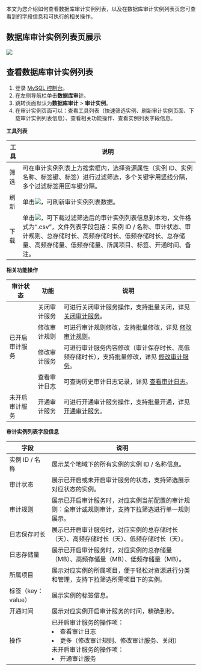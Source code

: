﻿本文为您介绍如何查看数据库审计实例列表，以及在数据库审计实例列表页您可查看到的字段信息和可执行的相关操作。

## 数据库审计实例列表页展示
![](https://qcloudimg.tencent-cloud.cn/raw/3817bacc6a34923e571cbdd765a2d1c9.png)

## 查看数据库审计实例列表
1. 登录 [MySQL 控制台](https://console.cloud.tencent.com/dls/mysql)。
2. 在左侧导航栏单击**数据库审计**。
3. 跳转页面默认为**数据库审计** > **审计实例**。
4. 在审计实例页面可以：查看工具列表（快速筛选实例、刷新审计实例页面、下载审计实例列表信息）、查看相关功能操作、查看实例列表字段信息。

**工具列表**

| 工具 | 说明 | 
|---------|---------|
| 筛选 | 可在审计实例列表上方搜索框内，选择资源属性（实例 ID、实例名称、标签键、标签）进行过滤筛选，多个关键字用竖线分隔，多个过滤标签用回车键分隔。 |
| 刷新 | 单击![](https://qcloudimg.tencent-cloud.cn/raw/7f2b69d4782d31946b52ca3330ba0521.png)，可刷新审计实例列表数据。 |
| 下载 | 单击![](https://qcloudimg.tencent-cloud.cn/raw/952653da73baf2763aa611d40bce4a73.png)，可下载过滤筛选后的审计实例列表信息到本地，文件格式为“.csv”，文件列表字段包括：实例 ID / 名称、审计状态、审计规则、总存储时长、高频存储时长、低频存储时长、总存储量、高频存储量、低频存储量、所属项目、标签、开通时间、备注。 |

 **相关功能操作**
<table>
<thead><tr><th>审计状态</th><th>功能</th><th>说明</th></tr></thead>
<tbody>
<tr>
<td rowspan="4">已开启审计服务</td>
<td>关闭审计服务</td><td>可进行关闭审计服务操作，支持批量关闭，详见 <a href="https://cloud.tencent.com/document/product/236/90400" target="_blank">关闭审计服务</a>。</td></tr>
<td>修改审计规则</td><td>可进行审计规则修改，支持批量修改，详见 <a href="https://cloud.tencent.com/document/product/236/90399" target="_blank">修改审计规则</a>。</td></tr>
<td>修改审计服务</td><td>可进行审计服务内容修改（审计保存时长、高低频存储时长），支持批量修改，详见 <a href="https://cloud.tencent.com/document/product/236/81408" target="_blank">修改审计服务</a>。</td></tr>
<td>查看审计日志</td><td>可查询历史审计日志记录，详见 <a href="https://cloud.tencent.com/document/product/236/81407" target="_blank">查看审计日志</a>。</td></tr>
<tr>
<td>未开启审计服务</td><td>开通审计服务</td><td>可进行开通审计服务操作，支持批量开通，详见 <a href="https://cloud.tencent.com/document/product/236/81406" target="_blank">开通审计服务</a>。</td></tr>
</tbody></table>	

 **审计实例列表字段信息**

| 字段 | 说明 |
|---------|---------|
|实例 ID / 名称|展示某个地域下的所有实例的实例 ID / 名称信息。|
|审计状态|展示已开启或未开启审计服务的状态，支持筛选展示对应状态的实例。|
|审计规则|展示已开启审计服务时，对应实例当前配置的审计规则：全审计或规则审计，支持下拉筛选进行单一规则展示。|
|日志保存时长|展示已开启审计服务时，对应实例的总存储时长（天）、高频存储时长（天）、低频存储时长（天）。|
|日志存储量|展示已开启审计服务时，对应实例的总存储量（MB）、高频存储量（MB）、低频存储量（MB）。|
|所属项目|展示对应实例的所属项目，便于轻松对资源进行分类和管理，支持下拉筛选所需项目下的实例。|
|标签（key：value）|展示实例的标签信息。|
|开通时间|展示对应实例开启审计服务的时间，精确到秒。|
|操作|已开启审计服务的操作项：<br><li>查看审计日志<li>更多（修改审计规则、修改审计服务、关闭）</li>未开启审计服务的操作项：<br><li>开通审计服务|


